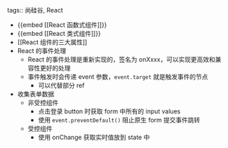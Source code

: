 tags:: 尚硅谷, React

- {{embed [[React 函数式组件]]}}
- {{embed [[React 类式组件]]}}
- [[React 组件的三大属性]]
- React 的事件处理
	- React 的事件处理是重新实现的，签名为 onXxxx，可以实现更高效和兼容性更好的处理
	- 事件触发时会传递 event 参数，`event.target` 就是触发事件的节点
		- 可以代替部分 ref
- 收集表单数据
	- 非受控组件
		- 点击登录 button 时获取 form 中所有的 input values
		- 使用 `event.preventDefault()` 阻止原生 form 提交事件跳转
	- 受控组件
		- 使用 onChange 获取实时值放到 state 中